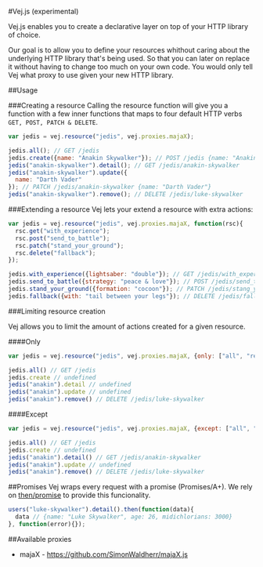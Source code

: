 #Vej.js (experimental)

Vej.js enables you to create a declarative layer on top of your HTTP library of choice.

Our goal is to allow you to define your resources whithout caring about the underlying HTTP library that's being used. So that you can later on replace it without having to change too much on your own code. You would only tell Vej what proxy to use given your new HTTP library.

##Usage

###Creating a resource
Calling the resource function will give you a function with a few inner functions that maps to four default HTTP verbs `GET, POST, PATCH & DELETE`.

```javascript
var jedis = vej.resource("jedis", vej.proxies.majaX);

jedis.all(); // GET /jedis
jedis.create({name: "Anakin Skywalker"}); // POST /jedis {name: "Anakin Skywalker"}
jedis("anakin-skywalker").detail(); // GET /jedis/anakin-skywalker
jedis("anakin-skywalker").update({
  name: "Darth Vader"
}); // PATCH /jedis/anakin-skywalker {name: "Darth Vader"}
jedis("anakin-skywalker").remove(); // DELETE /jedis/luke-skywalker
```

###Extending a resource
Vej lets your extend a resource with extra actions:

```javascript
var jedis = vej.resource("jedis", vej.proxies.majaX, function(rsc){
  rsc.get("with_experience");
  rsc.post("send_to_battle");
  rsc.patch("stand_your_ground");
  rsc.delete("fallback");
});

jedis.with_experience({lightsaber: "double"}); // GET /jedis/with_experience {lightsaber: "double"}
jedis.send_to_battle({strategy: "peace & love"}); // POST /jedis/send_to_battle {strategy: "peace & love"}
jedis.stand_your_ground({formation: "cocoon"}); // PATCH /jedis/stang_your_ground {formation: "cocoon"}
jedis.fallback({with: "tail between your legs"}); // DELETE /jedis/fallback {with: "tail between your legs"}
```

###Limiting resource creation

Vej allows you to limit the amount of actions created for a given resource.

####Only
```javascript
var jedis = vej.resource("jedis", vej.proxies.majaX, {only: ["all", "remove"]});

jedis.all() // GET /jedis
jedis.create // undefined
jedis("anakin").detail // undefined
jedis("anakin").update // undefined
jedis("anakin").remove() // DELETE /jedis/luke-skywalker
```

####Except
```javascript
var jedis = vej.resource("jedis", vej.proxies.majaX, {except: ["all", "remove"]});

jedis.all() // GET /jedis
jedis.create // undefined
jedis("anakin").detail() // GET /jedis/anakin-skywalker
jedis("anakin").update // undefined
jedis("anakin").remove() // DELETE /jedis/luke-skywalker
```

##Promises
Vej wraps every request with a promise (Promises/A+). We rely on [then/promise](https://github.com/then/promise) to provide this funcionality.

```javascript
users("luke-skywalker").detail().then(function(data){
  data // {name: "Luke Skywalker", age: 26, midichlorians: 3000}
}, function(error){});
```

##Available proxies
* majaX - https://github.com/SimonWaldherr/majaX.js
